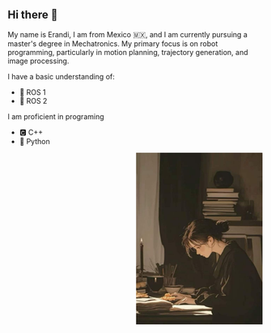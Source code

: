 ## Hi there 👋

My name is Erandi, I am from Mexico 🇲🇽, and I am currently pursuing a master's degree in Mechatronics. My primary focus is on robot programming, particularly in motion planning, trajectory generation, and image processing.

I have a basic understanding of:
- 🤖 ROS 1 
- 🦾 ROS 2

I am proficient in programing
- 🅲 C++
- 🐍 Python

<p align="right">
  <img src="picture22.jpg" alt="picture" width="250px">
</p>




<!--
**erandivg/erandivg** is a ✨ _special_ ✨ repository because its `README.md` (this file) appears on your GitHub profile.

Here are some ideas to get you started:

- 🔭 I’m currently working on ...
- 🌱 I’m currently learning ...
- 👯 I’m looking to collaborate on ...
- 🤔 I’m looking for help with ...
- 💬 Ask me about ...
- 📫 How to reach me: ...
- 😄 Pronouns: ...
- ⚡ Fun fact: ...
-->
